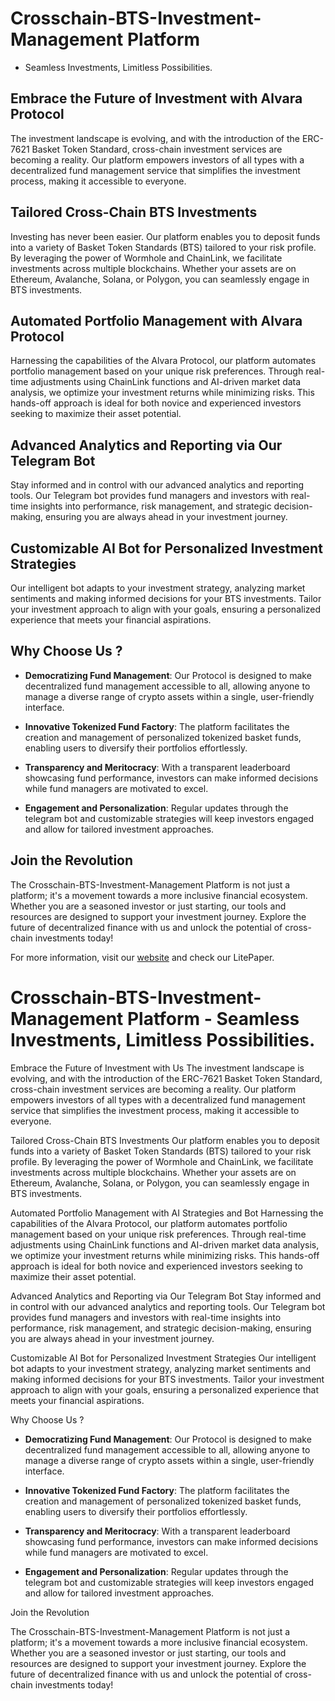 # Crosschain-BTS-Investment-Management Platform

- Seamless Investments, Limitless Possibilities.

## Embrace the Future of Investment with Alvara Protocol

The investment landscape is evolving, and with the introduction of the ERC-7621 Basket Token Standard, cross-chain investment services are becoming a reality. Our platform empowers investors of all types with a decentralized fund management service that simplifies the investment process, making it accessible to everyone.

## Tailored Cross-Chain BTS Investments

Investing has never been easier. Our platform enables you to deposit funds into a variety of Basket Token Standards (BTS) tailored to your risk profile. By leveraging the power of Wormhole and ChainLink, we facilitate investments across multiple blockchains. Whether your assets are on Ethereum, Avalanche, Solana, or Polygon, you can seamlessly engage in BTS investments.

## Automated Portfolio Management with Alvara Protocol

Harnessing the capabilities of the Alvara Protocol, our platform automates portfolio management based on your unique risk preferences. Through real-time adjustments using ChainLink functions and AI-driven market data analysis, we optimize your investment returns while minimizing risks. This hands-off approach is ideal for both novice and experienced investors seeking to maximize their asset potential.

## Advanced Analytics and Reporting via Our Telegram Bot

Stay informed and in control with our advanced analytics and reporting tools. Our Telegram bot provides fund managers and investors with real-time insights into performance, risk management, and strategic decision-making, ensuring you are always ahead in your investment journey.

## Customizable AI Bot for Personalized Investment Strategies

Our intelligent bot adapts to your investment strategy, analyzing market sentiments and making informed decisions for your BTS investments. Tailor your investment approach to align with your goals, ensuring a personalized experience that meets your financial aspirations.

## Why Choose Us ?

- **Democratizing Fund Management**: Our Protocol is designed to make decentralized fund management accessible to all, allowing anyone to manage a diverse range of crypto assets within a single, user-friendly interface.

- **Innovative Tokenized Fund Factory**: The platform facilitates the creation and management of personalized tokenized basket funds, enabling users to diversify their portfolios effortlessly.

- **Transparency and Meritocracy**: With a transparent leaderboard showcasing fund performance, investors can make informed decisions while fund managers are motivated to excel.

- **Engagement and Personalization**: Regular updates through the telegram bot and customizable strategies will keep investors engaged and allow for tailored investment approaches.

## Join the Revolution

The Crosschain-BTS-Investment-Management Platform is not just a platform; it's a movement towards a more inclusive financial ecosystem. Whether you are a seasoned investor or just starting, our tools and resources are designed to support your investment journey. Explore the future of decentralized finance with us and unlock the potential of cross-chain investments today!

For more information, visit our [website](https://xchain-alvara-investments.vercel.app/) and check our LitePaper.


# Crosschain-BTS-Investment-Management Platform -  Seamless Investments, Limitless Possibilities.

Embrace the Future of Investment with Us
The investment landscape is evolving, and with the introduction of the ERC-7621 Basket Token Standard, cross-chain investment services are becoming a reality. Our platform empowers investors of all types with a decentralized fund management service that simplifies the investment process, making it accessible to everyone.

Tailored Cross-Chain BTS Investments
Our platform enables you to deposit funds into a variety of Basket Token Standards (BTS) tailored to your risk profile. By leveraging the power of Wormhole and ChainLink, we facilitate investments across multiple blockchains. Whether your assets are on Ethereum, Avalanche, Solana, or Polygon, you can seamlessly engage in BTS investments.

Automated Portfolio Management with AI Strategies and Bot
Harnessing the capabilities of the Alvara Protocol, our platform automates portfolio management based on your unique risk preferences. Through real-time adjustments using ChainLink functions and AI-driven market data analysis, we optimize your investment returns while minimizing risks. This hands-off approach is ideal for both novice and experienced investors seeking to maximize their asset potential.

Advanced Analytics and Reporting via Our Telegram Bot
Stay informed and in control with our advanced analytics and reporting tools. Our Telegram bot provides fund managers and investors with real-time insights into performance, risk management, and strategic decision-making, ensuring you are always ahead in your investment journey.

Customizable AI Bot for Personalized Investment Strategies
Our intelligent bot adapts to your investment strategy, analyzing market sentiments and making informed decisions for your BTS investments. Tailor your investment approach to align with your goals, ensuring a personalized experience that meets your financial aspirations.

Why Choose Us ?

- **Democratizing Fund Management**: Our Protocol is designed to make decentralized fund management accessible to all, allowing anyone to manage a diverse range of crypto assets within a single, user-friendly interface.

- **Innovative Tokenized Fund Factory**: The platform facilitates the creation and management of personalized tokenized basket funds, enabling users to diversify their portfolios effortlessly.

- **Transparency and Meritocracy**: With a transparent leaderboard showcasing fund performance, investors can make informed decisions while fund managers are motivated to excel.

- **Engagement and Personalization**: Regular updates through the telegram bot and customizable strategies will keep investors engaged and allow for tailored investment approaches.

Join the Revolution

The Crosschain-BTS-Investment-Management Platform is not just a platform; it's a movement towards a more inclusive financial ecosystem. Whether you are a seasoned investor or just starting, our tools and resources are designed to support your investment journey. Explore the future of decentralized finance with us and unlock the potential of cross-chain investments today!